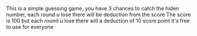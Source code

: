 This is a simple guessing game, you have 3 chances to catch the hiden number, each round u lose there will be deduction from the score
The score is 100 but each round u lose there will a deduction of 10 score point
it's free to use for everyone
